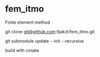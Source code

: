 # fem_itmo
Finite element method

git clone git@github.com:tljakzl/fem_itmo.git


git submodule update --init --recursive

build with cmake 
